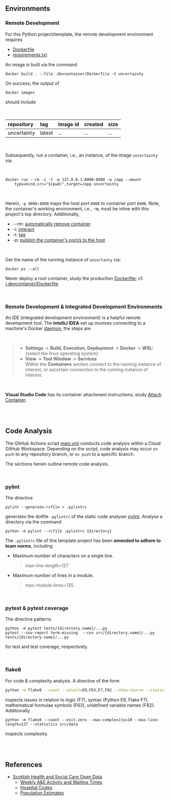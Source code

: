 <br>

## Environments

### Remote Development

For this Python project/template, the remote development environment requires

* [Dockerfile](.devcontainer/Dockerfile)
* [requirements.txt](.devcontainer/requirements.txt)

An image is built via the command

```shell
docker build . --file .devcontainer/Dockerfile -t uncertainty
```

On success, the output of

```shell
docker images
```

should include

<br>

| repository   | tag    | image id | created  | size     |
|:-------------|:-------|:---------|:---------|:---------|
| uncertainty  | latest | $\ldots$ | $\ldots$ | $\ldots$ |


<br>

Subsequently, run a container, i.e., an instance, of the image `uncertainty` via:

<br>

```shell
docker run --rm -i -t -p 127.0.0.1:8000:8000 -w /app --mount
    type=bind,src="$(pwd)",target=/app uncertainty
```


<br>

Herein, `-p 8000:8000` maps the host port `8000` to container port `8000`.  Note, the container's working environment,
i.e., -w, must be inline with this project's top directory.  Additionally,

* --rm: [automatically remove container](https://docs.docker.com/engine/reference/commandline/run/#:~:text=a%20container%20exits-,%2D%2Drm,-Automatically%20remove%20the)
* -i: [interact](https://docs.docker.com/engine/reference/commandline/run/#:~:text=and%20reaps%20processes-,%2D%2Dinteractive,-%2C%20%2Di)
* -t: [tag](https://docs.docker.com/get-started/02_our_app/#:~:text=Finally%2C%20the-,%2Dt,-flag%20tags%20your)
* -p: [publish the container's port/s to the host](https://docs.docker.com/engine/reference/commandline/run/#:~:text=%2D%2Dpublish%20%2C-,%2Dp,-Publish%20a%20container%E2%80%99s)

<br>

Get the name of the running instance of ``uncertanty`` via:

```shell
docker ps --all
```

Never deploy a root container, study the production [Dockerfile](Dockerfile); cf. [/.devcontainer/Dockerfile](.devcontainer/Dockerfile)

<br>

### Remote Development & Integrated Development Environments

An IDE (integrated development environment) is a helpful remote development tool.  The **IntelliJ
IDEA** set up involves connecting to a machine's Docker [daemon](https://www.jetbrains.com/help/idea/docker.html#connect_to_docker), the steps are

<br>

> * **Settings** $\rightarrow$ **Build, Execution, Deployment** $\rightarrow$ **Docker** $\rightarrow$ **WSL:** {select the linux operating system}
> * **View** $\rightarrow$ **Tool Window** $\rightarrow$ **Services** <br>Within the **Containers** section connect to the running instance of interest, or ascertain connection to the running instance of interest.

<br>

**Visual Studio Code** has its container attachment instructions; study [Attach Container](https://code.visualstudio.com/docs/devcontainers/attach-container).


<br>
<br>

## Code Analysis

The GitHub Actions script [main.yml](.github/workflows/main.yml) conducts code analysis within a Cloud GitHub Workspace.  Depending on the script, code analysis may occur `on push` to any repository branch, or `on push` to a specific branch.

The sections herein outline remote code analysis.

<br>

### pylint

The directive

```shell
pylint --generate-rcfile > .pylintrc
```

generates the dotfile `.pylintrc` of the static code analyser [pylint](https://pylint.pycqa.org/en/latest/user_guide/checkers/features.html).  Analyse a directory via the command

```shell
python -m pylint --rcfile .pylintrc {directory}
```

The `.pylintrc` file of this template project has been **amended to adhere to team norms**, including

* Maximum number of characters on a single line.
  > max-line-length=127

* Maximum number of lines in a module.
  > max-module-lines=135


<br>


### pytest & pytest coverage

The directive patterns

```shell
python -m pytest tests/{directory.name}/...py
pytest --cov-report term-missing  --cov src/{directory.name}/...py tests/{directory.name}/...py
```

for test and test coverage, respectively.


<br>


### flake8

For code & complexity analysis.  A directive of the form

```bash
python -m flake8 --count --select=E9,F63,F7,F82 --show-source --statistics src/data
```

inspects issues in relation to logic (F7), syntax (Python E9, Flake F7), mathematical formulae symbols (F63), undefined variable names (F82).  Additionally

```shell
python -m flake8 --count --exit-zero --max-complexity=10 --max-line-length=127 --statistics src/data
```

inspects complexity.

<br>
<br>

## References

* [Scottish Health and Social Care Open Data](https://www.opendata.nhs.scot/dataset)
  * [Weekly A&E Activity and Waiting Times](https://www.opendata.nhs.scot/dataset/weekly-accident-and-emergency-activity-and-waiting-times)
  * [Hospital Codes](https://www.opendata.nhs.scot/dataset/hospital-codes)
  * [Population Estimates](https://www.opendata.nhs.scot/dataset/population-estimates)

<br>
<br>

<br>
<br>

<br>
<br>

<br>
<br>
